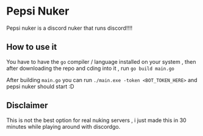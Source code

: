 
# Pepsi Nuker

Pepsi nuker is a discord nuker that runs discord!!!!

## How to use it

You have to have the ```go``` compiler / language installed on your system , then after downloading the repo and cding into it , run ```go build main.go```

After building ```main.go``` you can run ```./main.exe -token <BOT_TOKEN_HERE>``` and pepsi nuker should start :D


## Disclaimer
This is not the best option for real nuking servers , i just made this in 30 minutes while playing around with discordgo.